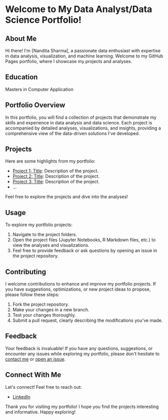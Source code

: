 # Welcome to My Data Analyst/Data Science Portfolio!

## About Me

Hi there! I'm [Nandita Sharma], a passionate data enthusiast with expertise in data analysis, visualization, and machine learning. Welcome to my GitHub Pages portfolio, where I showcase my projects and analyses.

## Education
Masters in Computer Application

## Portfolio Overview

In this portfolio, you will find a collection of projects that demonstrate my skills and experience in data analysis and data science. Each project is accompanied by detailed analyses, visualizations, and insights, providing a comprehensive view of the data-driven solutions I've developed.

## Projects

Here are some highlights from my portfolio:

- [Project 1: Title](link-to-project-1): Description of the project.
- [Project 2: Title](link-to-project-2): Description of the project.
- [Project 3: Title](link-to-project-3): Description of the project.
- ...

Feel free to explore the projects and dive into the analyses!

## Usage

To explore my portfolio projects:

1. Navigate to the project folders.
2. Open the project files (Jupyter Notebooks, R Markdown files, etc.) to view the analyses and visualizations.
3. Feel free to provide feedback or ask questions by opening an issue in the project repository.

## Contributing

I welcome contributions to enhance and improve my portfolio projects. If you have suggestions, optimizations, or new project ideas to propose, please follow these steps:

1. Fork the project repository.
2. Make your changes in a new branch.
3. Test your changes thoroughly.
4. Submit a pull request, clearly describing the modifications you've made.

## Feedback

Your feedback is invaluable! If you have any questions, suggestions, or encounter any issues while exploring my portfolio, please don't hesitate to [contact me](nanditasharma182@gmail.com) or [open an issue](https://github.com/your-nandita2000/nandita-sharma-portfolio/issues).


## Connect With Me

Let's connect! Feel free to reach out:

- [LinkedIn](https://www.linkedin.com/in/nandita-sharma-2000/)


Thank you for visiting my portfolio! I hope you find the projects interesting and informative. Happy exploring!

